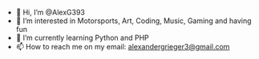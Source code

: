 - 👋 Hi, I’m @AlexG393
- 👀 I’m interested in Motorsports, Art, Coding, Music, Gaming and having fun
- 🌱 I’m currently learning Python and PHP
- 📫 How to reach me on my email: alexandergrieger3@gmail.com

